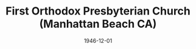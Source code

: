 ---
date: &id001 1946-12-01
end_date: null
location:
  address: null
  city: Manhattan Beach
  state: CA
minister:
- end: 1947-01-01
  name: Clifford Smith
  start: 1946-01-01
  type: Pastor
- end: 1956-01-01
  name: Wilson Albright
  start: 1948-01-01
  type: Pastor
- end: 1962-01-01
  name: Paul Lovik
  start: 1957-01-01
  type: Pastor
- end: 1974-01-01
  name: Ralph Clough
  start: 1962-01-01
  type: Pastor
- end: 1981-01-01
  name: Michael Stingley
  start: 1975-01-01
  type: Pastor
- end: 1989-01-28
  name: Mark House
  start: 1983-01-01
  type: Pastor
- end: 1977-01-01
  name: Calvin Malcor
  start: 1971-01-01
  type: Assistant Pastor
- end: 1969-01-01
  name: Daniel Overduin
  start: 1968-01-01
  type: Associate Pastor
- end: 1982-01-01
  name: William Welmers
  start: 1977-01-01
  type: Associate Pastor
ministers:
- Clifford Smith
- Wilson Albright
- Paul Lovik
- Ralph Clough
- Michael Stingley
- Mark House
- Calvin Malcor
- Daniel Overduin
- William Welmers
name: First Orthodox Presbyterian Church
names:
- end: 1989-01-28
  name: First Orthodox Presbyterian Church
  start: 1946-12-01
origination_date: *id001
raw_data: 'AR Manhattan Beach

  First Orthodox Presbyterian Church (December 1, 1946-January 28, 1989)

  (transferred to the Presbyterian Church in America, 1989)

  Pastors: Clifford Smith, 1946-47

  Wilson Albright, 1948-56

  Paul Lovik, 1957-62

  Ralph Clough, 1962-74

  Michael Stingley, 1975-81

  Mark House, 1983-89

  Asst. Pastor: Calvin Malcor, 1971-77

  Assoc. Pastors: Daniel Overduin, 1968-69

  William Welmers, 1977-82

  '
received_from: null
states:
- CA
status:
  active: false
  end_date: 1989-01-28
  reason: transfer
  received_from: null
  withdrawal_to: Presbyterian Church in America
title: First Orthodox Presbyterian Church (Manhattan Beach CA)
withdrawal_to:
- Presbyterian Church in America
year_established:
- 1946

---
